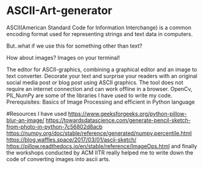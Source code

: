 # ASCII-Art-generator
ASCII(American Standard Code for Information Interchange) is a common encoding format used for representing strings and text data in computers.

But..what if we use this for something other than text?

How about images? Images on your terminal!

The editor for ASCII-graphics, combining a graphical editor and an image to text converter. Decorate your text and surprise your readers with an original social media post or blog post using ASCII graphics. The tool does not require an internet connection and can work offline in a browser.
OpenCv, PIL,NumPy are some of the libraries I have used to write my code.
Prerequisites:
Basics of Image Processing and efficient in Python language



#Resources I have used
https://www.geeksforgeeks.org/python-pillow-blur-an-image/
https://towardsdatascience.com/generate-pencil-sketch-from-photo-in-python-7c56802d8acb
https://numpy.org/doc/stable/reference/generated/numpy.percentile.html
https://blog.waffles.space/2017/03/01/ascii-sketch/
https://pillow.readthedocs.io/en/stable/reference/ImageOps.html
and finally the workshops conducted by ACM IITR really helped me to write down the code of converting images into ascii arts.
